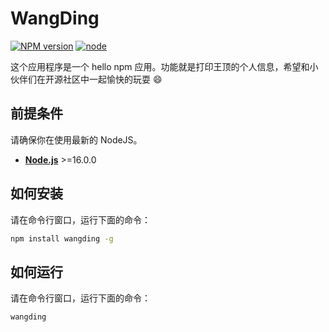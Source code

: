 # WangDing

[![NPM version][npm-image]][npm-url]
[![node][node-image]][node-url]

这个应用程序是一个 hello npm 应用。功能就是打印王顶的个人信息，希望和小伙伴们在开源社区中一起愉快的玩耍 :smile:

## 前提条件

请确保你在使用最新的 NodeJS。

* [**Node.js**](node-url) >=16.0.0

## 如何安装

请在命令行窗口，运行下面的命令：

```bash
npm install wangding -g
```

## 如何运行

请在命令行窗口，运行下面的命令：

```bash
wangding
```

<!-- 参考链接 -->

[npm-url]: https://npmjs.org/package/wangding
[npm-image]: https://img.shields.io/npm/v/wangding

[node-url]: https://nodejs.org/en/download/
[node-image]: https://img.shields.io/node/v/wangding
